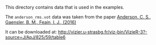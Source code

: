 This directory contains data that is used in the examples.

The ``anderson_rms.vot`` data was taken from the paper [Anderson, C. S., Gaensler, B. M., Feain, I. J., (2016)](https://ui.adsabs.harvard.edu/abs/2016ApJ...825...59A/abstract)

It can be downloaded at: http://vizier.u-strasbg.fr/viz-bin/VizieR-3?-source=J/ApJ/825/59/table6
